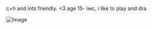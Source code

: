 </front> c+h and ints friendly. <3
age 15- iwc, i like to play and dra

![Image](https://github.com/user-attachments/assets/0c1a6eef-1650-4682-88e7-05920fa757a5)

